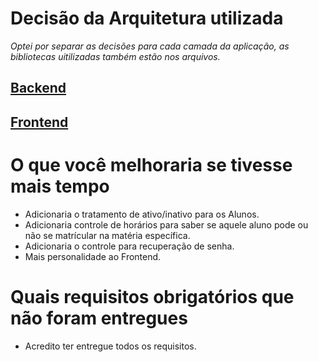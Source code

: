 # Decisão da Arquitetura utilizada
_Optei por separar as decisões para cada camada da aplicação, as bibliotecas uitilizadas também estão nos arquivos._

## [Backend](COMMENTS_BACKEND.md)
## [Frontend](COMMENTS_FRONTEND.md)

# O que você melhoraria se tivesse mais tempo
- Adicionaria o tratamento de ativo/inativo para os Alunos.
- Adicionaria controle de horários para saber se aquele aluno pode ou não se matrícular na matéria específica.
- Adicionaria o controle para recuperação de senha.
- Mais personalidade ao Frontend.

# Quais requisitos obrigatórios que não foram entregues
- Acredito ter entregue todos os requisitos.